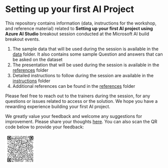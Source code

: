 # Setting up your first AI Project

This repository contains information (data, instructions for the workshop, and reference material) related to **Setting up your first AI project using Azure AI Studio** breakout session conducted at the Microsoft AI build breakout events.

1. The sample data that will be used during the session is available in the [data](data) folder. It also contains some sample Question and answers that can be asked on the dataset
2. The presentation that will be used during the session is available in the [references](references/AI_Build_Presentation.pdf) folder
3. Detailed instructions to follow during the session are available in the [instructions](instructions/ms_ai_build_steps.pdf) folder
4. Additional references can be found in the [references](references) folder

Please feel free to reach out to the trainers during the session, for any questions or issues related to access or the
solution. We hope you have a rewarding experience building your first AI project.

We greatly value your feedback and welcome any suggestions for improvement. Please share your thoughts [here](https://forms.office.com/r/jTTzUMcp7Q). You can also scan the QR code below to provide your feedback:

![feedback form](images/README/feedback.png "Feedback form")
